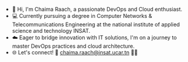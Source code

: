 - 👋 Hi, I'm Chaima Raach, a passionate DevOps and Cloud enthusiast.
- 💻 Currently pursuing a degree in Computer Networks & Telecommunications Engineering at the national institute of applied science and technology INSAT.
- ☁️ Eager to bridge innovation with IT solutions, I'm on a journey to master DevOps practices and cloud architecture.
- 🌐 Let's connect! 🚀 chaima.raach@insat.ucar.tn 📧🔗

